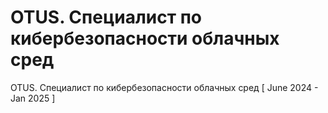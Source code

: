 # OTUS. Специалист по кибербезопасности облачных сред 
OTUS. Специалист по кибербезопасности облачных сред [ June 2024 - Jan 2025 ]
